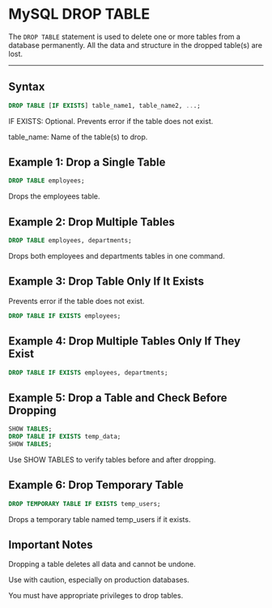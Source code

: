 # MySQL DROP TABLE

The `DROP TABLE` statement is used to delete one or more tables from a database permanently. All the data and structure in the dropped table(s) are lost.

---

## Syntax

```sql
DROP TABLE [IF EXISTS] table_name1, table_name2, ...;
```

 IF EXISTS: Optional. Prevents error if the table does not exist.

 table_name: Name of the table(s) to drop.

## Example 1: Drop a Single Table

```sql
DROP TABLE employees;
```

Drops the employees table.

## Example 2: Drop Multiple Tables

```sql
DROP TABLE employees, departments;
```

Drops both employees and departments tables in one command.

## Example 3: Drop Table Only If It Exists

Prevents error if the table does not exist.

```sql
DROP TABLE IF EXISTS employees;
```

## Example 4: Drop Multiple Tables Only If They Exist

```sql
DROP TABLE IF EXISTS employees, departments;
```

## Example 5: Drop a Table and Check Before Dropping

```sql
SHOW TABLES;
DROP TABLE IF EXISTS temp_data;
SHOW TABLES;
```

Use SHOW TABLES to verify tables before and after dropping.

## Example 6: Drop Temporary Table

```sql
DROP TEMPORARY TABLE IF EXISTS temp_users;
```

Drops a temporary table named temp_users if it exists.

## Important Notes

  Dropping a table deletes all data and cannot be undone.

  Use with caution, especially on production databases.

  You must have appropriate privileges to drop tables.

